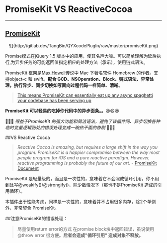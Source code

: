 
# PromiseKit VS ReactiveCocoa
---

## [PromiseKit](http://promisekit.org/)

  
   <div align='center'>
   ![](http://gitlab.dev/TangBin/QYXcodePlugIn/raw/master/promiseKit.png)
   </div>
  
  Promise模式在jQuery 1.5 版本中的应用，使其名声大噪。可以简单理解为延后执行,为异步任务的可能返回值指定相应的处理方法（承诺），使用链式语法。
  
  PromiseKit 框架是[Max Howell](https://twitter.com/mxcl)传说中 Mac 下著名软件 Homebrew 的作者。支持object-c 和 swift。**配合 GCD、NSOperation、Block、链式语法、异常处理，执行异步、同步切换如写面向过程代码一样简单、清晰**。
  >[This means PromiseKit can essentially eat up any async spaghetti your codebase has been serving up](https://medium.com/the-traveled-ios-developers-guide/making-promises-417f13da901f#.iu9rmti1g) 
  
  **PromiseKit 可以轻易的吃掉你代码中的异步面条。。**😆😆😆
  
  🎉🎉🎉 *得益于PromiseKit 的强大功能和简洁语法，避免了该插件同、异步切换各种临时变量逻辑到处的错误处理变成一碗热干面的惨剧* 🍻🍻🍻
  


##VS   Reactive Cocoa

  > *Reactive Cocoa is amazing, but requires a large shift in the way you program. PromiseKit is a happier compromise between the way most people program for iOS and a pure reactive paradigm. However, reactive programming is probably the future of our art.* - [PromiseKit Document](http://promisekit.org/appendix)
 
PromiseKit 是轻量级的，而且是一次性的，意味着它不会照成循环引用，你不用到处写@weakify()/@strongify()，除少数情况下（那也不是PromiseKit 造成的引用循环）。

本插件出于性能考虑，同样是一次性的，意味着并不占用很多内存，除2个单例外，非常契合 PromiseKit。


##注意PromiseKit的错误处理：
    
 
> 尽量使用return error的方式 在promise block块中返回错误，虽说使用@throw error 很方便。**后者会造成"循环引用" 造成对象不释放。**
 
 


 




  
  
